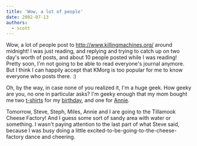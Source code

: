 ```yaml
---
title: 'Wow, a lot of people'
date: 2002-07-13
authors:
  - scott
---
```


Wow, a lot of people post to http://www.killingmachines.org/ around midnight! I was just reading, and replying and trying to catch up on two day's worth of posts, and about 10 people posted while I was reading! Pretty soon, I'm not going to be able to read everyone's journal anymore. But I think I can happily accept that KMorg is too popular for me to know everyone who posts there. :)

Oh, by the way, in case none of you realized it, I'm a huge geek. How geeky are you, no one in particular asks? I'm geeky enough that my mom bought me two [t-shirts](http://www.graphittidesigns.com/cgi-bin/SoftCart.exe/Store/p-SHRTMSC039.html?L+scstore+bypq6183ff70be70+1025341767) for my [birthday](http://www.graphittidesigns.com/cgi-bin/SoftCart.exe/Store/p-SHRTDC001.html?L+scstore+bypq6183ff70be70+1025343888), and one for [Annie](http://www.graphittidesigns.com/cgi-bin/SoftCart.exe/Store/p-SHRTDC286.html?L+scstore+bypq6183ff70be70+1025343890).

Tomorrow, Steve, Steph, Miles, Annie and I are going to the Tillamook Cheese Factory! And I guess some sort of sandy area with water or something. I wasn't paying attention to the last part of what Steve said, because I was busy doing a little excited-to-be-going-to-the-cheese-factory dance and cheering.
